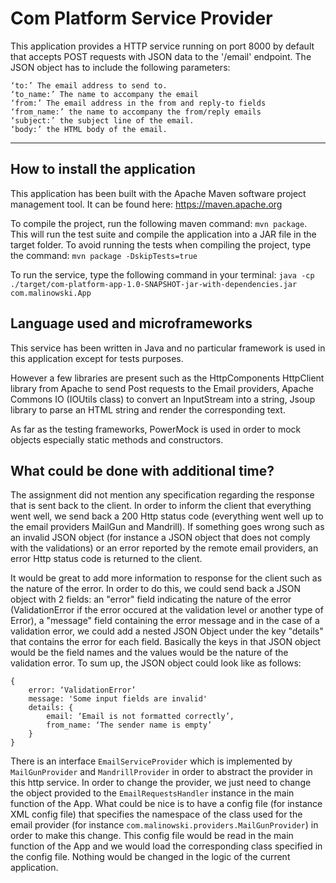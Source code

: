 # Com Platform Service Provider

This application provides a HTTP service running on port 8000 by default that accepts POST requests with JSON data to the '/email' endpoint.
The JSON object has to include the following parameters:
```
‘to:’ The email address to send to.
‘to_name:’ The name to accompany the email
‘from:’ The email address in the from and reply-to fields 
‘from_name:’ the name to accompany the from/reply emails 
‘subject:’ the subject line of the email.
‘body:’ the HTML body of the email.
```

<hr />

## How to install the application

This application has been built with the Apache Maven software project management tool. It can be found here: https://maven.apache.org

To compile the project, run the following maven command: `mvn package`.
This will run the test suite and compile the application into a JAR file in the target folder.
To avoid running the tests when compiling the project, type the command: `mvn package -DskipTests=true`

To run the service, type the following command in your terminal: `java -cp ./target/com-platform-app-1.0-SNAPSHOT-jar-with-dependencies.jar com.malinowski.App`


## Language used and microframeworks

This service has been written in Java and no particular framework is used in this application except for tests purposes. 

However a few libraries are present such as the HttpComponents HttpClient library from Apache to send Post requests to the Email providers, Apache Commons IO (IOUtils class) to convert an InputStream into a string, Jsoup library to parse an HTML string and render the corresponding text.

As far as the testing frameworks, PowerMock is used in order to mock objects especially static methods and constructors.


## What could be done with additional time?

The assignment did not mention any specification regarding the response that is sent back to the client.
In order to inform the client that everything went well, we send back a 200 Http status code (everything went well up to the email providers MailGun and Mandrill).
If something goes wrong such as an invalid JSON object (for instance a JSON object that does not comply with the validations) or an error reported by the remote email providers, an error Http status code is returned to the client.

It would be great to add more information to response for the client such as the nature of the error. In order to do this, we could send back a JSON object with 2 fields: an "error" field indicating the nature of the error (ValidationError if the error occured at the validation level or another type of Error), a "message" field containing the error message and in the case of a validation error, we could add a nested JSON Object under the key "details" that contains the error for each field. Basically the keys in that JSON object would be the field names and the values would be the nature of the validation error.
To sum up, the JSON object could look like as follows:

```
{
	error: ‘ValidationError’
	message: 'Some input fields are invalid'
	details: {
		email: ‘Email is not formatted correctly’,
		from_name: ‘The sender name is empty’
	}
}
```

There is an interface `EmailServiceProvider` which is implemented by `MailGunProvider` and `MandrillProvider` in order to abstract the provider in this http service. In order to change the provider, we just need to change the object provided to the `EmailRequestsHandler` instance in the main function of the App.
What could be nice is to have a config file (for instance XML config file) that specifies the namespace of the class used for the email provider (for instance `com.malinowski.providers.MailGunProvider`) in order to make this change.
This config file would be read in the main function of the App and we would load the corresponding class specified in the config file.
Nothing would be changed in the logic of the current application.
